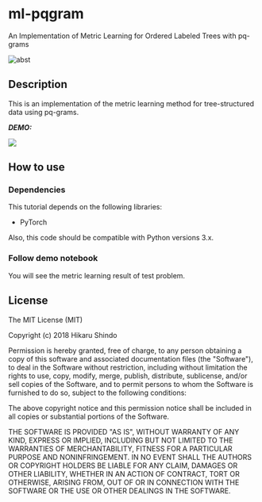 # ml-pqgram

An Implementation of Metric Learning for Ordered Labeled Trees with pq-grams

![abst](https://user-images.githubusercontent.com/9132856/68642934-f428e780-0552-11ea-97b2-8bf05a2c5689.png)

## Description

This is an implementation of the metric learning method for tree-structured data using pq-grams.
 
***DEMO:***
 
 ![](https://user-images.githubusercontent.com/9132856/68640279-92647f80-054a-11ea-9c59-2e47d75c3f3f.gif)



## How to use

### Dependencies

This tutorial depends on the following libraries:

* PyTorch

Also, this code should be compatible with Python versions 3.x.

### Follow demo notebook

You will see the metric learning result of test problem.


## License
 
The MIT License (MIT)

Copyright (c) 2018 Hikaru Shindo

Permission is hereby granted, free of charge, to any person obtaining a copy of this software and associated documentation files (the "Software"), to deal in the Software without restriction, including without limitation the rights to use, copy, modify, merge, publish, distribute, sublicense, and/or sell copies of the Software, and to permit persons to whom the Software is furnished to do so, subject to the following conditions:

The above copyright notice and this permission notice shall be included in all copies or substantial portions of the Software.

THE SOFTWARE IS PROVIDED "AS IS", WITHOUT WARRANTY OF ANY KIND, EXPRESS OR IMPLIED, INCLUDING BUT NOT LIMITED TO THE WARRANTIES OF MERCHANTABILITY, FITNESS FOR A PARTICULAR PURPOSE AND NONINFRINGEMENT. IN NO EVENT SHALL THE AUTHORS OR COPYRIGHT HOLDERS BE LIABLE FOR ANY CLAIM, DAMAGES OR OTHER LIABILITY, WHETHER IN AN ACTION OF CONTRACT, TORT OR OTHERWISE, ARISING FROM, OUT OF OR IN CONNECTION WITH THE SOFTWARE OR THE USE OR OTHER DEALINGS IN THE SOFTWARE.

